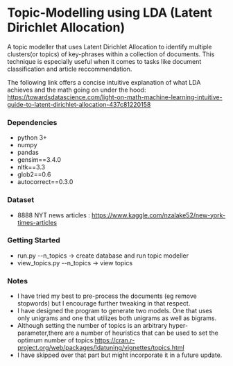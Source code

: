 # Topic-Modelling using LDA (Latent Dirichlet Allocation)
A topic modeller that uses Latent Dirichlet Allocation to identify multiple clusters(or topics) of key-phrases within a collection of documents. This  technique is especially useful when it comes to tasks like document classification and article reccommendation.

The following link offers a concise intuitive explanation of what LDA achieves and the math going on under the hood:
https://towardsdatascience.com/light-on-math-machine-learning-intuitive-guide-to-latent-dirichlet-allocation-437c81220158

### Dependencies

* python 3+
* numpy
* pandas
* gensim==3.4.0
* nltk==3.3
* glob2==0.6
* autocorrect==0.3.0

### Dataset
 * 8888 NYT news articles : https://www.kaggle.com/nzalake52/new-york-times-articles
 

### Getting Started
 * run.py --n_topics -> create database and run topic modeller
 * view_topics.py --n_topics -> view topics  


### Notes

* I have tried my best to pre-process the documents (eg remove stopwords) but I encourage further tweaking in that respect.
* I have designed the program to generate two models. One that uses only unigrams and one that utilizes both unigrams as well as   bigrams.
* Although setting the number of topics is an arbitrary hyper-parameter,there are a number of heuristics that can be used to set  the optimum number of topics:https://cran.r-project.org/web/packages/ldatuning/vignettes/topics.html
* I have skipped over that part but might incorporate it in a future update.
